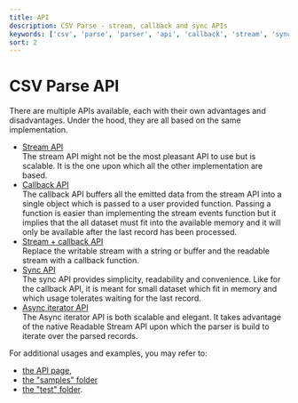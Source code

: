 ```yaml
---
title: API
description: CSV Parse - stream, callback and sync APIs
keywords: ['csv', 'parse', 'parser', 'api', 'callback', 'stream', 'sync', 'promise']
sort: 2
---
```


# CSV Parse API

There are multiple APIs available, each with their own advantages and disadvantages. Under the hood, they are all based on the same implementation.

* [Stream API](/parse/api/stream/)   
  The stream API might not be the most pleasant API to use but is scalable. It
  is the one upon which all the other implementation are based.
* [Callback API](/parse/api/callback/)   
  The callback API buffers all the emitted data from the stream API into a single
  object which is passed to a user provided function. Passing a function is
  easier than implementing the stream events function but it implies that the
  all dataset must fit into the available memory and it will only be available
  after the last record has been processed.
* [Stream + callback API](/parse/api/stream_callback/)  
  Replace the writable stream with a string or buffer and the readable stream with a callback function.
* [Sync API](/parse/api/sync/)   
  The sync API provides simplicity, readability and convenience. Like for the
  callback API, it is meant for small dataset which fit in memory and which
  usage tolerates waiting for the last record.
* [Async iterator API](/parse/api/async_iterator/)   
  The Async iterator API is both scalable and elegant. It takes advantage of
  the native Readable Stream API upon which the parser is build to iterate
  over the parsed records.
  
For additional usages and examples, you may refer to:

* [the API page](/parse/api/),
* [the "samples" folder](https://github.com/adaltas/node-csv-parse/tree/master/samples)
* [the "test" folder](https://github.com/adaltas/node-csv-parse/tree/master/test).

